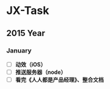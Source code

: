 # JX-Task

## 2015 Year

### January

- [ ] **动效（iOS）**  
- [ ] **推送服务器（node）**  
- [ ] **看完《人人都是产品经理》、整合文档**  